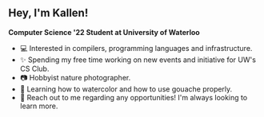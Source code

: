 ## Hey, I'm Kallen!

**Computer Science '22 Student at University of Waterloo**

- 💻  Interested in compilers, programming languages and infrastructure.
- ✨  Spending my free time working on new events and initiative for UW's CS Club.
- 📷  Hobbyist nature photographer.
- 🎨  Learning how to watercolor and how to use gouache properly.
- 💬  Reach out to me regarding any opportunities! I'm always looking to learn more.

<!--

![Kallen's GitHub Stats](https://github-readme-stats.vercel.app/api?username=kallentu&hide_rank=true&hide=contribs&show_icons=true&bg_color=30,00b09b,96c93d&title_color=fff&text_color=fff&icon_color=fff)
[![Top Langs](https://github-readme-stats.vercel.app/api/top-langs/?username=kallentu&layout=compact&show_icons=true&bg_color=30,00b09b,96c93d&title_color=fff&text_color=fff&icon_color=fff)](https://github.com/anuraghazra/github-readme-stats)

<a href="https://github.com/anuraghazra/github-readme-stats">
  <img align="center" src="https://github-readme-stats.vercel.app/api/pin/?username=anuraghazra&repo=github-readme-stats" />
</a>
<a href="https://github.com/anuraghazra/convoychat">
  <img align="center" src="https://github-readme-stats.vercel.app/api/pin/?username=anuraghazra&repo=convoychat" />
</a>


**kallentu/kallentu** is a ✨ _special_ ✨ repository because its `README.md` (this file) appears on your GitHub profile.

Here are some ideas to get you started:

- 🔭 I’m currently working on ...
- 🌱 I’m currently learning ...
- 👯 I’m looking to collaborate on ...
- 🤔 I’m looking for help with ...
- 💬 Ask me about ...
- 📫 How to reach me: ...
- 😄 Pronouns: ...
- ⚡ Fun fact: ...
-->
